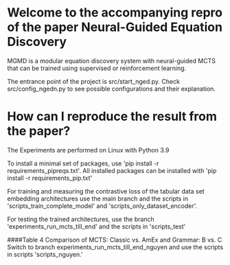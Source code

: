 # Welcome to the accompanying repro of the paper Neural-Guided Equation Discovery

MGMD is a modular equation discovery system with neural-guided MCTS that can be trained using supervised or reinforcement learning.

The entrance point of the project is src/start_nged.py.
Check src/config_ngedn.py to see possible configurations and their explanation. 


# How can I reproduce the result from the paper? 

The Experiments are performed on Linux with Python 3.9 

To install a minimal set of packages, use 'pip install -r requirements_pipreqs.txt'. 
All installed packages can be installed with 'pip install -r requirements_pip.txt'

For training and measuring the contrastive loss of the tabular data set embedding architectures use the main branch and the scripts in 
'scripts_train_complete_model' and  'scripts_only_dataset_encoder'. 

For testing the trained architectures, use the branch 'experiments_run_mcts_till_end' and the scripts in 'scripts_test'

####Table 4 Comparison of MCTS: Classic vs. AmEx and Grammar: B vs. C
Switch to branch experiments_run_mcts_till_end_nguyen and use the scripts  in scripts 'scripts_nguyen.'
